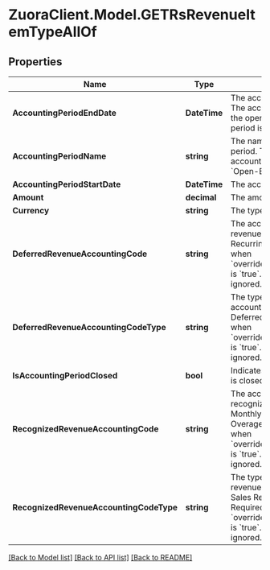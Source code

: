 # ZuoraClient.Model.GETRsRevenueItemTypeAllOf

## Properties

Name | Type | Description | Notes
------------ | ------------- | ------------- | -------------
**AccountingPeriodEndDate** | **DateTime** | The accounting period end date. The accounting period end date of the open-ended accounting period is null.  | [optional] 
**AccountingPeriodName** | **string** | The name of the accounting period. The open-ended accounting period is named &#x60;Open-Ended&#x60;.  | [optional] 
**AccountingPeriodStartDate** | **DateTime** | The accounting period start date.  | [optional] 
**Amount** | **decimal** | The amount of the revenue item.  | [optional] 
**Currency** | **string** | The type of currency used.  | [optional] 
**DeferredRevenueAccountingCode** | **string** | The accounting code for deferred revenue, such as Monthly Recurring Liability. Required only when &#x60;overrideChargeAccountingCodes&#x60; is &#x60;true&#x60;. Otherwise, this value is ignored.  | [optional] 
**DeferredRevenueAccountingCodeType** | **string** | The type of the deferred revenue accounting code, such as Deferred Revenue. Required only when &#x60;overrideChargeAccountingCodes&#x60; is &#x60;true&#x60;. Otherwise, this value is ignored.  | [optional] 
**IsAccountingPeriodClosed** | **bool** | Indicates if the accounting period is closed or open.  | [optional] 
**RecognizedRevenueAccountingCode** | **string** | The accounting code for recognized revenue, such as Monthly Recurring Charges or Overage Charges. Required only when &#x60;overrideChargeAccountingCodes&#x60; is &#x60;true&#x60;. Otherwise, the value is ignored.  | [optional] 
**RecognizedRevenueAccountingCodeType** | **string** | The type of the recognized revenue accounting code, such as Sales Revenue or Sales Discount. Required only when &#x60;overrideChargeAccountingCodes&#x60; is &#x60;true&#x60;. Otherwise, this value is ignored.  | [optional] 

[[Back to Model list]](../README.md#documentation-for-models) [[Back to API list]](../README.md#documentation-for-api-endpoints) [[Back to README]](../README.md)

